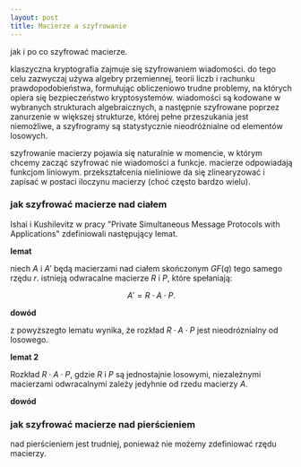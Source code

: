 ```yaml
---
layout: post
title: Macierze a szyfrowanie
---
```


jak i po co szyfrować macierze.

klaszyczna kryptografia zajmuje się szyfrowaniem wiadomości.
do tego celu zazwyczaj używa algebry przemiennej, teorii liczb i rachunku prawdopodobieństwa,
formułując obliczeniowo trudne problemy, na których opiera się bezpieczeństwo kryptosystemów.
wiadomości są kodowane w wybranych strukturach algebraicznych, a następnie szyfrowane poprzez
zanurzenie w większej strukturze, której pełne przeszukania jest niemożliwe, a szyfrogramy są
statystycznie nieodróżnialne od elementów losowych.

szyfrowanie macierzy pojawia się naturalnie w momencie, w którym chcemy zacząć szyfrować nie wiadomości
a funkcje. macierze odpowiadają funkcjom liniowym. przekształcenia nieliniowe da się zlinearyzować i zapisać
w postaci iloczynu macierzy (choć często bardzo wielu).

### jak szyfrować macierze nad ciałem

Ishai i Kushilevitz w pracy "Private Simultaneous Message Protocols with Applications" zdefiniowali następujący lemat.

**lemat**

niech $A$ i $A'$ będą macierzami nad ciałem skończonym $GF(q)$ tego samego rzędu $r$. istnieją odwracalne macierze
$R$ i $P$, które spełaniają:

$$ A' = R \cdot A \cdot P. $$  

**dowód**

z powyższegto lematu wynika, że rozkład $R \cdot A \cdot P$ jest nieodróznialny od losowego.

**lemat 2**

Rozkład $R \cdot A \cdot P$, gdzie $R$ i $P$ są jednostajnie losowymi, niezależnymi macierzami odwracalnymi
zależy jedyhnie od rzedu macierzy $A$.

**dowód**

### jak szyfrować macierze nad pierścieniem

nad pierścieniem jest trudniej, ponieważ nie możemy zdefiniować rzędu macierzy. 
